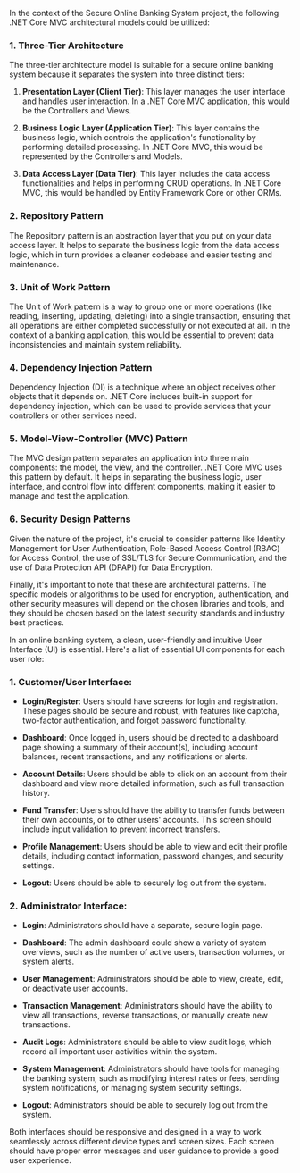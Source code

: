 
In the context of the Secure Online Banking System project, the following .NET Core MVC architectural models could be utilized:

### 1\. Three-Tier Architecture

The three-tier architecture model is suitable for a secure online banking system because it separates the system into three distinct tiers:

1.  **Presentation Layer (Client Tier)**: This layer manages the user interface and handles user interaction. In a .NET Core MVC application, this would be the Controllers and Views.
    
2.  **Business Logic Layer (Application Tier)**: This layer contains the business logic, which controls the application's functionality by performing detailed processing. In .NET Core MVC, this would be represented by the Controllers and Models.
    
3.  **Data Access Layer (Data Tier)**: This layer includes the data access functionalities and helps in performing CRUD operations. In .NET Core MVC, this would be handled by Entity Framework Core or other ORMs.
    

### 2\. Repository Pattern

The Repository pattern is an abstraction layer that you put on your data access layer. It helps to separate the business logic from the data access logic, which in turn provides a cleaner codebase and easier testing and maintenance.

### 3\. Unit of Work Pattern

The Unit of Work pattern is a way to group one or more operations (like reading, inserting, updating, deleting) into a single transaction, ensuring that all operations are either completed successfully or not executed at all. In the context of a banking application, this would be essential to prevent data inconsistencies and maintain system reliability.

### 4\. Dependency Injection Pattern

Dependency Injection (DI) is a technique where an object receives other objects that it depends on. .NET Core includes built-in support for dependency injection, which can be used to provide services that your controllers or other services need.

### 5\. Model-View-Controller (MVC) Pattern

The MVC design pattern separates an application into three main components: the model, the view, and the controller. .NET Core MVC uses this pattern by default. It helps in separating the business logic, user interface, and control flow into different components, making it easier to manage and test the application.

### 6\. Security Design Patterns

Given the nature of the project, it's crucial to consider patterns like Identity Management for User Authentication, Role-Based Access Control (RBAC) for Access Control, the use of SSL/TLS for Secure Communication, and the use of Data Protection API (DPAPI) for Data Encryption.

Finally, it's important to note that these are architectural patterns. The specific models or algorithms to be used for encryption, authentication, and other security measures will depend on the chosen libraries and tools, and they should be chosen based on the latest security standards and industry best practices.

In an online banking system, a clean, user-friendly and intuitive User Interface (UI) is essential. Here's a list of essential UI components for each user role:

### 1\. Customer/User Interface:

*   **Login/Register**: Users should have screens for login and registration. These pages should be secure and robust, with features like captcha, two-factor authentication, and forgot password functionality.
    
*   **Dashboard**: Once logged in, users should be directed to a dashboard page showing a summary of their account(s), including account balances, recent transactions, and any notifications or alerts.
    
*   **Account Details**: Users should be able to click on an account from their dashboard and view more detailed information, such as full transaction history.
    
*   **Fund Transfer**: Users should have the ability to transfer funds between their own accounts, or to other users' accounts. This screen should include input validation to prevent incorrect transfers.
    
*   **Profile Management**: Users should be able to view and edit their profile details, including contact information, password changes, and security settings.
    
*   **Logout**: Users should be able to securely log out from the system.
    

### 2\. Administrator Interface:

*   **Login**: Administrators should have a separate, secure login page.
    
*   **Dashboard**: The admin dashboard could show a variety of system overviews, such as the number of active users, transaction volumes, or system alerts.
    
*   **User Management**: Administrators should be able to view, create, edit, or deactivate user accounts.
    
*   **Transaction Management**: Administrators should have the ability to view all transactions, reverse transactions, or manually create new transactions.
    
*   **Audit Logs**: Administrators should be able to view audit logs, which record all important user activities within the system.
    
*   **System Management**: Administrators should have tools for managing the banking system, such as modifying interest rates or fees, sending system notifications, or managing system security settings.
    
*   **Logout**: Administrators should be able to securely log out from the system.
    

Both interfaces should be responsive and designed in a way to work seamlessly across different device types and screen sizes. Each screen should have proper error messages and user guidance to provide a good user experience.


